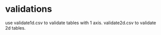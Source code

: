 # validations

use validate1d.csv to validate tables with 1 axis. validate2d.csv to validate 2d tables. 
